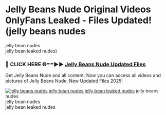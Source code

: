 # Jelly Beans Nude Original Videos 0nlyFans Leaked - Files Updated! (jelly beans nudes<br>
jelly bean nudes<br>
jelly bean leaked nudes)

<h3>🔴 CLICK HERE 🌐==►► <a href="https://tinyurl.com/2p9ay9w9" rel="nofollow">Jelly Beans Nude Updated Files</a></h3>

Get Jelly Beans Nude and all content. Now you can access all videos and pictures of Jelly Beans Nude. New Updated Files 2025!

[![jelly beans nudes<br>
jelly bean nudes<br>
jelly bean leaked nudes](https://i.imgur.com/KQgVmj3.gif)](https://tinyurl.com/2p9ay9w9)
jelly beans nudes<br>
jelly bean nudes<br>
jelly bean leaked nudes